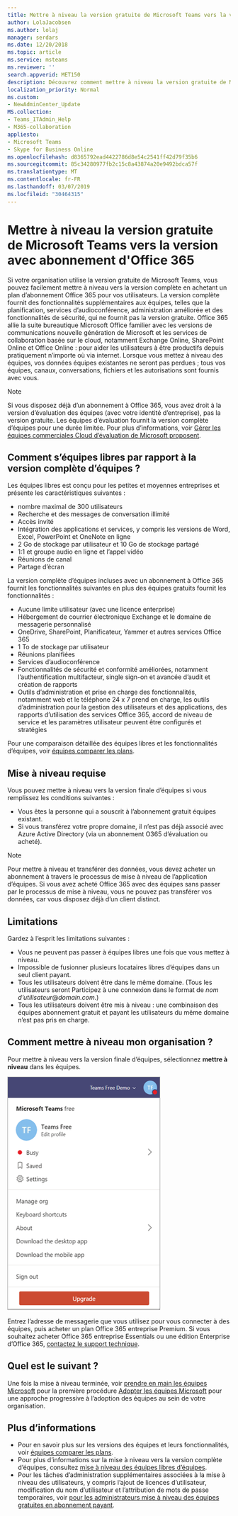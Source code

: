 ```yaml
---
title: Mettre à niveau la version gratuite de Microsoft Teams vers la version avec abonnement d'Office 365
author: LolaJacobsen
ms.author: lolaj
manager: serdars
ms.date: 12/20/2018
ms.topic: article
ms.service: msteams
ms.reviewer: ''
search.appverid: MET150
description: Découvrez comment mettre à niveau la version gratuite de Microsoft Teams
localization_priority: Normal
ms.custom:
- NewAdminCenter_Update
MS.collection:
- Teams_ITAdmin_Help
- M365-collaboration
appliesto:
- Microsoft Teams
- Skype for Business Online
ms.openlocfilehash: d8365792ead4422786d8e54c2541ff42d79f35b6
ms.sourcegitcommit: 85c34280977fb2c15c8a43874a20e9492bdca57f
ms.translationtype: MT
ms.contentlocale: fr-FR
ms.lasthandoff: 03/07/2019
ms.locfileid: "30464315"
---
```

<a name="upgrade-microsoft-teams-free-to-office-365-subscription-version"></a>Mettre à niveau la version gratuite de Microsoft Teams vers la version avec abonnement d'Office 365
======================================================

Si votre organisation utilise la version gratuite de Microsoft Teams, vous pouvez facilement mettre à niveau vers la version complète en achetant un plan d’abonnement Office 365 pour vos utilisateurs. La version complète fournit des fonctionnalités supplémentaires aux équipes, telles que la planification, services d’audioconférence, administration améliorée et des fonctionnalités de sécurité, qui ne fournit pas la version gratuite. Office 365 allie la suite bureautique Microsoft Office familier avec les versions de communications nouvelle génération de Microsoft et les services de collaboration basée sur le cloud, notamment Exchange Online, SharePoint Online et Office Online : pour aider les utilisateurs à être productifs depuis pratiquement n’importe où via internet. Lorsque vous mettez à niveau des équipes, vos données équipes existantes ne seront pas perdues ; tous vos équipes, canaux, conversations, fichiers et les autorisations sont fournis avec vous. 

> [!NOTE]
> Si vous disposez déjà d’un abonnement à Office 365, vous avez droit à la version d’évaluation des équipes (avec votre identité d’entreprise), pas la version gratuite. Les équipes d’évaluation fournit la version complète d’équipes pour une durée limitée. Pour plus d’informations, voir [Gérer les équipes commerciales Cloud d’évaluation de Microsoft proposent](iw-trial-teams.md).

## <a name="how-does-teams-free-compare-to-the-full-version-of-teams"></a>Comment s’équipes libres par rapport à la version complète d’équipes ?

Les équipes libres est conçu pour les petites et moyennes entreprises et présente les caractéristiques suivantes :

- nombre maximal de 300 utilisateurs
- Recherche et des messages de conversation illimité
- Accès invité
- Intégration des applications et services, y compris les versions de Word, Excel, PowerPoint et OneNote en ligne
- 2 Go de stockage par utilisateur et 10 Go de stockage partagé
- 1:1 et groupe audio en ligne et l’appel vidéo
- Réunions de canal
- Partage d’écran

La version complète d’équipes incluses avec un abonnement à Office 365 fournit les fonctionnalités suivantes en plus des équipes gratuits fournit les fonctionnalités :

- Aucune limite utilisateur (avec une licence enterprise)
- Hébergement de courrier électronique Exchange et le domaine de messagerie personnalisé
- OneDrive, SharePoint, Planificateur, Yammer et autres services Office 365
- 1 To de stockage par utilisateur
- Réunions planifiées
- Services d’audioconférence
- Fonctionnalités de sécurité et conformité améliorées, notamment l’authentification multifacteur, single sign-on et avancée d’audit et création de rapports
- Outils d’administration et prise en charge des fonctionnalités, notamment web et le téléphone 24 x 7 prend en charge, les outils d’administration pour la gestion des utilisateurs et des applications, des rapports d’utilisation des services Office 365, accord de niveau de service et les paramètres utilisateur peuvent être configurés et stratégies

Pour une comparaison détaillée des équipes libres et les fonctionnalités d’équipes, voir [équipes comparer les plans](https://products.office.com/microsoft-teams/free).

## <a name="upgrade-requirements"></a>Mise à niveau requise

Vous pouvez mettre à niveau vers la version finale d’équipes si vous remplissez les conditions suivantes :

- Vous êtes la personne qui a souscrit à l’abonnement gratuit équipes existant.
- Si vous transférez votre propre domaine, il n’est pas déjà associé avec Azure Active Directory (via un abonnement O365 d’évaluation ou acheté).

> [!NOTE]
> Pour mettre à niveau et transférer des données, vous devez acheter un abonnement à travers le processus de mise à niveau de l’application d’équipes. Si vous avez acheté Office 365 avec des équipes sans passer par le processus de mise à niveau, vous ne pouvez pas transférer vos données, car vous disposez déjà d’un client distinct.

## <a name="limitations"></a>Limitations

Gardez à l’esprit les limitations suivantes :

- Vous ne peuvent pas passer à équipes libres une fois que vous mettez à niveau.
- Impossible de fusionner plusieurs locataires libres d’équipes dans un seul client payant.
- Tous les utilisateurs doivent être dans le même domaine. (Tous les utilisateurs seront Participez à une connexion dans le format de *nom d’utilisateur*@*domain.com*.)
- Tous les utilisateurs doivent être mis à niveau : une combinaison des équipes abonnement gratuit et payant les utilisateurs du même domaine n’est pas pris en charge.

## <a name="how-do-i-upgrade-my-organization"></a>Comment mettre à niveau mon organisation ?

Pour mettre à niveau vers la version finale d’équipes, sélectionnez **mettre à niveau** dans les équipes.

![capture d’écran affichant le bouton mise à niveau](media/teams-freemium-upgrade-image1.png)

Entrez l’adresse de messagerie que vous utilisez pour vous connecter à des équipes, puis acheter un plan Office 365 entreprise Premium. Si vous souhaitez acheter Office 365 entreprise Essentials ou une édition Enterprise d’Office 365, [contactez le support technique](https://portal.office.com/support/altusupport.aspx?app=teamsfreeupgrade).

## <a name="whats-next"></a>Quel est le suivant ?

Une fois la mise à niveau terminée, voir [prendre en main les équipes Microsoft](get-started-with-teams-quick-start.md) pour la première procédure [Adopter les équipes Microsoft](adopt-microsoft-teams-landing-page.md) pour une approche progressive à l’adoption des équipes au sein de votre organisation.

## <a name="more-information"></a>Plus d’informations

- Pour en savoir plus sur les versions des équipes et leurs fonctionnalités, voir [équipes comparer les plans](https://products.office.com/microsoft-teams/free).
- Pour plus d’informations sur la mise à niveau vers la version complète d’équipes, consultez [mise à niveau des équipes libres d’équipes](https://support.office.com/article/Upgrade-from-Teams-free-to-Teams-29475bbd-a34f-4175-9b33-d44430f8ad39).
- Pour les tâches d’administration supplémentaires associées à la mise à niveau des utilisateurs, y compris l’ajout de licences d’utilisateur, modification du nom d’utilisateur et l’attribution de mots de passe temporaires, voir [pour les administrateurs mise à niveau des équipes gratuites en abonnement payant](https://support.office.com/article/for-admins-upgrading-from-teams-free-to-a-paid-subscription-75a95e7f-001e-42d0-a787-ae8b992d5a52).

